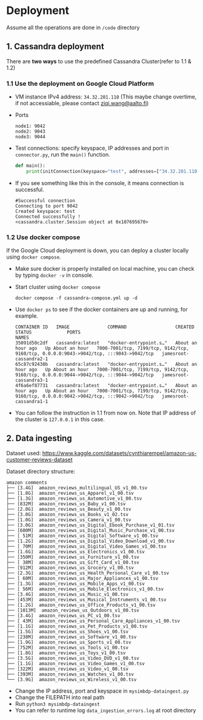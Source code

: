 # Deployment

Assume all the operations are done in `/code` directory

## 1. Cassandra deployment

There are **two ways** to use the predefined Cassandra Cluster(refer to 1.1 & 1.2)

### 1.1 Use the deployment on Google Cloud Platform

- VM instance IPv4 address: `34.32.201.110` (This maybe change overtime, if not accessiable, please contact <ziqi.wang@aalto.fi>)
- Ports

    ```shell
    node1: 9042
    node2: 9043
    node3: 9044
    ```

- Test connections: specify keyspace, IP addresses and port in `connector.py`, run the `main()` function.

    ```python
    def main():
        print(initConnection(keyspace="test", addresses=["34.32.201.110",], port=9042))
    ```

- If you see something like this in the console, it means connection is successful.

    ```shell
    #Successful connection
    Connecting to port 9042
    Created keyspace: test
    Connected successfully !
    <cassandra.cluster.Session object at 0x107695670>
    ```

### 1.2 Use docker compose

If the Google Cloud deployment is down, you can deploy a cluster locally using `docker compose`.

- Make sure docker is properly installed on local machine, you can check by typing `docker -v` in console.
- Start cluster using `docker compose`

    ```shell
    docker compose -f cassandra-compose.yml up -d
    ```

- Use `docker ps` to see if the docker containers are up and running, for example.

    ```shell
    CONTAINER ID   IMAGE              COMMAND                  CREATED             STATUS             PORTS                                                                                    NAMES
    35091d50c2df   cassandra:latest   "docker-entrypoint.s…"   About an hour ago   Up About an hour   7000-7001/tcp, 7199/tcp, 9142/tcp, 9160/tcp, 0.0.0.0:9043->9042/tcp, :::9043->9042/tcp   jamesroot-cassandra2-1
    65c87c92438b   cassandra:latest   "docker-entrypoint.s…"   About an hour ago   Up About an hour   7000-7001/tcp, 7199/tcp, 9142/tcp, 9160/tcp, 0.0.0.0:9044->9042/tcp, :::9044->9042/tcp   jamesroot-cassandra3-1
    4f6a6ef87731   cassandra:latest   "docker-entrypoint.s…"   About an hour ago   Up About an hour   7000-7001/tcp, 7199/tcp, 9142/tcp, 9160/tcp, 0.0.0.0:9042->9042/tcp, :::9042->9042/tcp   jamesroot-cassandra1-1
    ```

- You can follow the instruction in 1.1 from now on. Note that IP address of the cluster is `127.0.0.1` in this case.

## 2. Data ingesting

Dataset used: <https://www.kaggle.com/datasets/cynthiarempel/amazon-us-customer-reviews-dataset>

Dataset directory structure:

```tree
amazon comments
├── [3.4G]  amazon_reviews_multilingual_US_v1_00.tsv
├── [1.8G]  amazon_reviews_us_Apparel_v1_00.tsv
├── [1.3G]  amazon_reviews_us_Automotive_v1_00.tsv
├── [832M]  amazon_reviews_us_Baby_v1_00.tsv
├── [2.0G]  amazon_reviews_us_Beauty_v1_00.tsv
├── [3.0G]  amazon_reviews_us_Books_v1_02.tsv
├── [1.0G]  amazon_reviews_us_Camera_v1_00.tsv
├── [3.0G]  amazon_reviews_us_Digital_Ebook_Purchase_v1_01.tsv
├── [600M]  amazon_reviews_us_Digital_Music_Purchase_v1_00.tsv
├── [ 51M]  amazon_reviews_us_Digital_Software_v1_00.tsv
├── [1.2G]  amazon_reviews_us_Digital_Video_Download_v1_00.tsv
├── [ 70M]  amazon_reviews_us_Digital_Video_Games_v1_00.tsv
├── [1.6G]  amazon_reviews_us_Electronics_v1_00.tsv
├── [350M]  amazon_reviews_us_Furniture_v1_00.tsv
├── [ 38M]  amazon_reviews_us_Gift_Card_v1_00.tsv
├── [912M]  amazon_reviews_us_Grocery_v1_00.tsv
├── [2.3G]  amazon_reviews_us_Health_Personal_Care_v1_00.tsv
├── [ 60M]  amazon_reviews_us_Major_Appliances_v1_00.tsv
├── [1.3G]  amazon_reviews_us_Mobile_Apps_v1_00.tsv
├── [ 56M]  amazon_reviews_us_Mobile_Electronics_v1_00.tsv
├── [3.4G]  amazon_reviews_us_Music_v1_00.tsv
├── [453M]  amazon_reviews_us_Musical_Instruments_v1_00.tsv
├── [1.2G]  amazon_reviews_us_Office_Products_v1_00.tsv
├── [1013M]  amazon_reviews_us_Outdoors_v1_00.tsv
├── [3.4G]  amazon_reviews_us_PC_v1_00.tsv
├── [ 43M]  amazon_reviews_us_Personal_Care_Appliances_v1_00.tsv
├── [1.1G]  amazon_reviews_us_Pet_Products_v1_00.tsv
├── [1.5G]  amazon_reviews_us_Shoes_v1_00.tsv
├── [238M]  amazon_reviews_us_Software_v1_00.tsv
├── [1.9G]  amazon_reviews_us_Sports_v1_00.tsv
├── [752M]  amazon_reviews_us_Tools_v1_00.tsv
├── [1.8G]  amazon_reviews_us_Toys_v1_00.tsv
├── [3.5G]  amazon_reviews_us_Video_DVD_v1_00.tsv
├── [1.1G]  amazon_reviews_us_Video_Games_v1_00.tsv
├── [322M]  amazon_reviews_us_Video_v1_00.tsv
├── [393M]  amazon_reviews_us_Watches_v1_00.tsv
└── [3.9G]  amazon_reviews_us_Wireless_v1_00.tsv
```

- Change the IP address, port and keyspace in `mysimbdp-dataingest.py`
- Change the FILEPATH into real path
- Run `python3 mysimbdp-dataingest`
- You can refer to runtime log `data_ingestion_errors.log` at root directory
